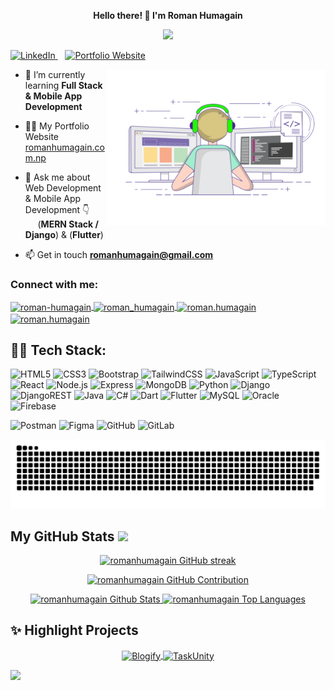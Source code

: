 <p align="center">
  <strong>Hello there! 👋 I'm Roman Humagain</strong>
</p>

<p align="center">
  <a href="https://github.com/romanhumagain/readme-typing-svg">
    <img src="https://readme-typing-svg.herokuapp.com?font=Montserrat&colors=00FF33&speed=90&size=24&center=true&vCenter=true&width=800&height=70&lines=Software+Engineer;Full+Stack+Developer;Mobile+Application+Developer;">
  </a>
</p>


<p align="left">
  <a href="https://www.linkedin.com/in/roman-humagain" target="_blank">
    <img src="https://img.shields.io/badge/LinkedIn-Connect-blue?style=for-the-badge&logo=linkedin" alt="LinkedIn" />
  </a>
  &nbsp;&nbsp; <!-- Adds spacing between the two badges -->
  <a href="https://www.romanhumagain.com.np" target="_blank">
    <img src="https://img.shields.io/badge/Portfolio-Website-%23FF5733?style=for-the-badge&logo=google-chrome" alt="Portfolio Website" />
  </a>
</p>



<p>
  <img src="https://github.com/romanhumagain/romanhumagain/raw/main/only-svg/coding.gif" alt="Coding GIF" width="350" height="250" align="right"/>
</p>

- 🌱 I’m currently learning **Full Stack & Mobile App Development**

- 👨‍💻 My Portfolio Website [romanhumagain.com.np](https://www.romanhumagain.com.np/)

- 💬 Ask me about Web Development & Mobile App Development 👇<br>
 &nbsp;&nbsp; &nbsp;&nbsp;(**MERN Stack / Django**) & (**Flutter**)

- 📫 Get in touch **romanhumagain@gmail.com**


<h3 align="left">Connect with me:</h3>
<p align="left">
  <a href="https://linkedin.com/in/roman-humagain" target="blank">
    <img align="center" src="https://raw.githubusercontent.com/rahuldkjain/github-profile-readme-generator/master/src/images/icons/Social/linked-in-alt.svg" alt="roman-humagain" height="30" width="40" />
  </a>
  <a href="https://twitter.com/roman_humagain" target="blank">
    <img align="center" src="https://raw.githubusercontent.com/rahuldkjain/github-profile-readme-generator/master/src/images/icons/Social/twitter.svg" alt="roman_humagain" height="30" width="40" />
  </a>
  <a href="https://fb.com/roman.humagain" target="blank">
    <img align="center" src="https://raw.githubusercontent.com/rahuldkjain/github-profile-readme-generator/master/src/images/icons/Social/facebook.svg" alt="roman.humagain" height="30" width="40" />
  </a>
  <a href="https://www.instagram.com/__roman_69" target="blank">
    <img align="center" src="https://raw.githubusercontent.com/rahuldkjain/github-profile-readme-generator/master/src/images/icons/Social/instagram.svg" alt="roman.humagain" height="30" width="40" />
  </a>
</p>

<p>
  
</p>

## 👨‍💻 Tech Stack:
  ![HTML5](https://img.shields.io/badge/html5-%23E34F26.svg?style=for-the-badge&logo=html5&logoColor=white)
  ![CSS3](https://img.shields.io/badge/css3-%231572B6.svg?style=for-the-badge&logo=css3&logoColor=white)
  ![Bootstrap](https://img.shields.io/badge/bootstrap-%238511FA.svg?style=for-the-badge&logo=bootstrap&logoColor=white)
  ![TailwindCSS](https://img.shields.io/badge/tailwindcss-%2338B2AC.svg?style=for-the-badge&logo=tailwind-css&logoColor=white)
  ![JavaScript](https://img.shields.io/badge/javascript-%23323330.svg?style=for-the-badge&logo=javascript&logoColor=%23F7DF1E)
  ![TypeScript](https://img.shields.io/badge/typescript-%23007ACC.svg?style=for-the-badge&logo=typescript&logoColor=white)
  ![React](https://img.shields.io/badge/react-%2320232a.svg?style=for-the-badge&logo=react&logoColor=%2361DAFB)
  ![Node.js](https://img.shields.io/badge/node.js-339933?style=for-the-badge&logo=node.js&logoColor=white)
  ![Express](https://img.shields.io/badge/express.js-%23404d59.svg?style=for-the-badge&logo=express&logoColor=white)
  ![MongoDB](https://img.shields.io/badge/mongodb-%2347A248.svg?style=for-the-badge&logo=mongodb&logoColor=white)
  ![Python](https://img.shields.io/badge/python-3670A0?style=for-the-badge&logo=python&logoColor=ffdd54)
  ![Django](https://img.shields.io/badge/django-%23092E20.svg?style=for-the-badge&logo=django&logoColor=white)
  ![DjangoREST](https://img.shields.io/badge/DJANGO-REST-ff1709?style=for-the-badge&logo=django&logoColor=white&color=ff1709&labelColor=gray)
  ![Java](https://img.shields.io/badge/java-%23ED8B00.svg?style=for-the-badge&logo=openjdk&logoColor=white)
  ![C#](https://img.shields.io/badge/c%23-%23239120.svg?style=for-the-badge&logo=c-sharp&logoColor=white)
  ![Dart](https://img.shields.io/badge/dart-%230175C2.svg?style=for-the-badge&logo=dart&logoColor=white)
  ![Flutter](https://img.shields.io/badge/flutter-%230256B0.svg?style=for-the-badge&logo=flutter&logoColor=white)
  ![MySQL](https://img.shields.io/badge/mysql-4479A1.svg?style=for-the-badge&logo=mysql&logoColor=white)
  ![Oracle](https://img.shields.io/badge/oracle-F80000?style=for-the-badge&logo=oracle&logoColor=white)
  ![Firebase](https://img.shields.io/badge/firebase-%23039BE5.svg?style=for-the-badge&logo=firebase&logoColor=white)



  ![Postman](https://img.shields.io/badge/Postman-%23FF6C37.svg?style=for-the-badge&logo=postman&logoColor=white)
  ![Figma](https://img.shields.io/badge/Figma-%2300C2FF.svg?style=for-the-badge&logo=figma&logoColor=white)
  ![GitHub](https://img.shields.io/badge/github-%23121011.svg?style=for-the-badge&logo=github&logoColor=white)
  ![GitLab](https://img.shields.io/badge/gitlab-%23181717.svg?style=for-the-badge&logo=gitlab&logoColor=white)



![Snake animation](https://github.com/romanhumagain/romanhumagain/blob/main/only-svg/github-contribution-grid-snake-dark.svg)
 ##  My GitHub Stats <img src = "https://i.pinimg.com/originals/65/c4/f4/65c4f452571be1261e9c623f7da488ac.gif" width = 32px> 
<p align="center">
  <a href="https://github.com/romanhumagain">
    <img src="https://github-readme-streak-stats.herokuapp.com/?user=romanhumagain&theme=radical&border=7F3FBF&background=0D1117" alt="romanhumagain GitHub streak"/>
  </a>
</p>

<p align="center">
  <a href="https://github.com/romanhumagain">
    <img src="https://github-profile-summary-cards.vercel.app/api/cards/profile-details?username=romanhumagain&theme=radical" alt="romanhumagain GitHub Contribution"/>
  </a>
</p>

<p align="center"> 
   <a href="https://github.com/romanhumagain">
    <img alt="romanhumagain Github Stats" src="https://github-readme-stats.vercel.app/api?username=romanhumagain&show_icons=true&count_private=true&theme=react&border_color=7F3FBF&bg_color=0D1117&title_color=F85D7F&icon_color=F8D866"/>
  </a>

  <a href="https://github.com/romanhumagain">
    <img alt="romanhumagain Top Languages" src="https://denvercoder1-github-readme-stats.vercel.app/api/top-langs/?username=romanhumagain&langs_count=10&layout=compact&theme=react&border_color=7F3FBF&bg_color=0D1117&title_color=F85D7F&icon_color=F8D866"/>
  </a>
</p>

<p align="center"> 
<h2>✨ Highlight Projects</h2> 
</p>
<p align="center"> 
<a href="https://github.com/romanhumagain/Blogify">
  <img align="center" src="https://github-readme-stats.vercel.app/api/pin/?username=romanhumagain&repo=Blogify&show_icons=true&line_height=37&text_color=8a919atheme=react&border_color=7F3FBF&bg_color=0D1117&title_color=F85D7F&icon_color=F8D866" alt="Blogify" />
</a>

<a href="https://github.com/romanhumagain/TaskUnity">
  <img align="center" src="https://github-readme-stats.vercel.app/api/pin/?username=romanhumagain&repo=TaskUnity&show_icons=true&line_height=40&text_color=8a919atheme=react&border_color=7F3FBF&bg_color=0D1117&title_color=F85D7F&icon_color=F8D866" alt="TaskUnity" />
</a>
</p>

[![](https://visitcount.itsvg.in/api?id=romanhumagain&icon=0&color=0)](https://visitcount.itsvg.in)

